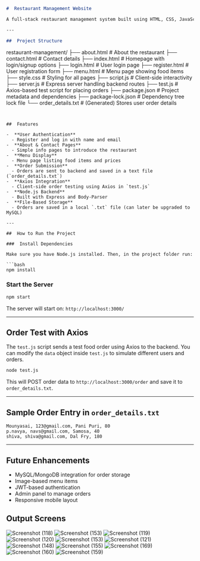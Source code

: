 
```markdown
#  Restaurant Management Website

A full-stack restaurant management system built using HTML, CSS, JavaScript (frontend) and Node.js with Express (backend). The system supports customer login/registration, a digital menu, and food order processing with order data stored in a local file.

---

##  Project Structure

```

restaurant-management/
├── about.html               # About the restaurant
├── contact.html             # Contact details
├── index.html               # Homepage with login/signup options
├── login.html               # User login page
├── register.html            # User registration form
├── menu.html                # Menu page showing food items
├── style.css                # Styling for all pages
├── script.js                # Client-side interactivity
├── server.js                # Express server handling backend routes
├── test.js                  # Axios-based test script for placing orders
├── package.json             # Project metadata and dependencies
├── package-lock.json        # Dependency tree lock file
└── order\_details.txt        # (Generated) Stores user order details

````


##  Features

-  **User Authentication**
  - Register and log in with name and email
-  **About & Contact Pages**
  - Simple info pages to introduce the restaurant
-  **Menu Display**
  - Menu page listing food items and prices
-  **Order Submission**
  - Orders are sent to backend and saved in a text file (`order_details.txt`)
-  **Axios Integration**
  - Client-side order testing using Axios in `test.js`
-  **Node.js Backend**
  - Built with Express and Body-Parser
-  **File-Based Storage**
  - Orders are saved in a local `.txt` file (can later be upgraded to MySQL)

---

##  How to Run the Project

###  Install Dependencies

Make sure you have Node.js installed. Then, in the project folder run:

```bash
npm install
````

###  Start the Server

```bash
npm start
```

The server will start on: `http://localhost:3000/`

---

##  Order Test with Axios

The `test.js` script sends a test food order using Axios to the backend. You can modify the `data` object inside `test.js` to simulate different users and orders.

```bash
node test.js
```

This will POST order data to `http://localhost:3000/order` and save it to `order_details.txt`.

---

##  Sample Order Entry in `order_details.txt`

```
Mounyasai, 123@gmail.com, Pani Puri, 80
p.navya, navs@gmail.com, Samosa, 40
shiva, shiva@gmail.com, Dal Fry, 180
```

---

##  Future Enhancements

*  MySQL/MongoDB integration for order storage
*  Image-based menu items
*  JWT-based authentication
*  Admin panel to manage orders
*  Responsive mobile layout

## Output Screens

![Screenshot (118)](https://github.com/user-attachments/assets/bfca89e2-8bfc-4329-b4c2-da8a77c1cdfd)
![Screenshot (153)](https://github.com/user-attachments/assets/14bb615d-e3f6-4e80-acdf-e32d8842ce71)
![Screenshot (119)](https://github.com/user-attachments/assets/347dff4f-428c-4b7f-973d-72e0dc6e990d)
![Screenshot (120)](https://github.com/user-attachments/assets/0e9424ad-3914-4b37-9848-654f01df58bf)
![Screenshot (153)](https://github.com/user-attachments/assets/74cb41e6-c430-42ab-a5fb-d7f2c9b0825c)
![Screenshot (121)](https://github.com/user-attachments/assets/32d562e2-f328-4942-9d0f-3a91d0bc7202)
![Screenshot (148)](https://github.com/user-attachments/assets/ccd5d794-8f36-4e37-9116-d41a2937291a)
![Screenshot (155)](https://github.com/user-attachments/assets/e3656abf-2cc5-45ec-a088-8ab4b6cb9bbe)
![Screenshot (169)](https://github.com/user-attachments/assets/67b85d63-a408-43d5-8ba5-647538afe0dc)
![Screenshot (160)](https://github.com/user-attachments/assets/5782e43a-4db0-464a-b76f-9fe6a6281f49)
![Screenshot (159)](https://github.com/user-attachments/assets/2d9d1173-4e17-439a-9321-cb118a6e070a)
